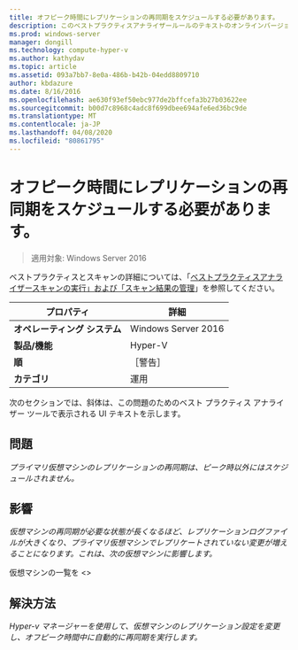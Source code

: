 ```yaml
---
title: オフピーク時間にレプリケーションの再同期をスケジュールする必要があります。
description: このベストプラクティスアナライザールールのテキストのオンラインバージョン。
ms.prod: windows-server
manager: dongill
ms.technology: compute-hyper-v
ms.author: kathydav
ms.topic: article
ms.assetid: 093a7bb7-8e0a-486b-b42b-04edd8809710
author: kbdazure
ms.date: 8/16/2016
ms.openlocfilehash: ae630f93ef50ebc977de2bffcefa3b27b03622ee
ms.sourcegitcommit: b00d7c8968c4adc8f699dbee694afe6ed36bc9de
ms.translationtype: MT
ms.contentlocale: ja-JP
ms.lasthandoff: 04/08/2020
ms.locfileid: "80861795"
---
```

# <a name="resynchronization-of-replication-should-be-scheduled-for-off-peak-hours"></a>オフピーク時間にレプリケーションの再同期をスケジュールする必要があります。

>適用対象: Windows Server 2016

ベストプラクティスとスキャンの詳細については、「[ベストプラクティスアナライザースキャンの実行」および「スキャン結果の管理](https://go.microsoft.com/fwlink/p/?LinkID=223177)」を参照してください。  
  
|プロパティ|詳細|  
|-|-|  
|**オペレーティング システム**|Windows Server 2016|  
|**製品/機能**|Hyper-V|  
|**順**|［警告］|  
|**カテゴリ**|運用|  
  
次のセクションでは、斜体は、この問題のためのベスト プラクティス アナライザー ツールで表示される UI テキストを示します。  
  
## <a name="issue"></a>問題  
*プライマリ仮想マシンのレプリケーションの再同期は、ピーク時以外にはスケジュールされません。*  
  
## <a name="impact"></a>影響  
*仮想マシンの再同期が必要な状態が長くなるほど、レプリケーションログファイルが大きくなり、プライマリ仮想マシンでレプリケートされていない変更が増えることになります。これは、次の仮想マシンに影響します。*  
  
仮想マシンの一覧を \<>  
  
## <a name="resolution"></a>解決方法  
*Hyper-v マネージャーを使用して、仮想マシンのレプリケーション設定を変更し、オフピーク時間中に自動的に再同期を実行します。*  
  


